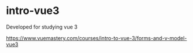# intro-vue3

Developed for studying vue 3

https://www.vuemastery.com/courses/intro-to-vue-3/forms-and-v-model-vue3
